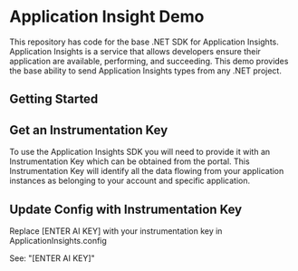 # Application Insight Demo

This repository has code for the base .NET SDK for Application Insights. Application Insights is a service that allows developers ensure their application are available, performing, and succeeding. This demo provides the base ability to send Application Insights types from any .NET project.


## Getting Started

## Get an Instrumentation Key

To use the Application Insights SDK you will need to provide it with an Instrumentation Key which can be obtained from the portal. This Instrumentation Key will identify all the data flowing from your application instances as belonging to your account and specific application.

## Update Config with Instrumentation Key

Replace [ENTER AI KEY] with your instrumentation key in ApplicationInsights.config 

See: "<InstrumentationKey>[ENTER AI KEY]</InstrumentationKey>" 
